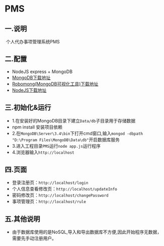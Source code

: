 #	PMS

##	一.说明

​	个人代办事项管理系统PMS

##  二.配置
*   NodeJS express + MongoDB
*   [MongoDB下载地址](https://www.mongodb.com/download-center?jmp=nav)
*   [Robomong(MongoDB可视化工具)下载地址](https://robomongo.org/download)
*   [NodeJS下载地址](https://nodejs.org/en/)
    

##	三.初始化&运行

* 1.在安装好的MongoDB目录下建立`Data/db`子目录用于存储数据
* npm install 安装项目依赖
* 2.在`MongoDB\Server\3.4\bin`下打开cmd窗口,输入`mongod -dbpath "D:\Program Files\MongoDB\Data\db"`开启数据库服务
* 3.进入工程目录`PMS`运行`node app.js`运行程序
* 4.浏览器输入`http://localhost`


##	四.页面

* 登录注册页：`http://localhost/login`
* 个人信息查看修改页：`http://localhost/updateInfo`
* 密码修改页：`http://localhost/changePassword`
* 事项管理页：`http://localhost/rule`


##	五.其他说明

* 由于数据库使用的是NoSQL,导入和导出数据库不方便,因此开始程序无数据，需要先手动注册用户。
